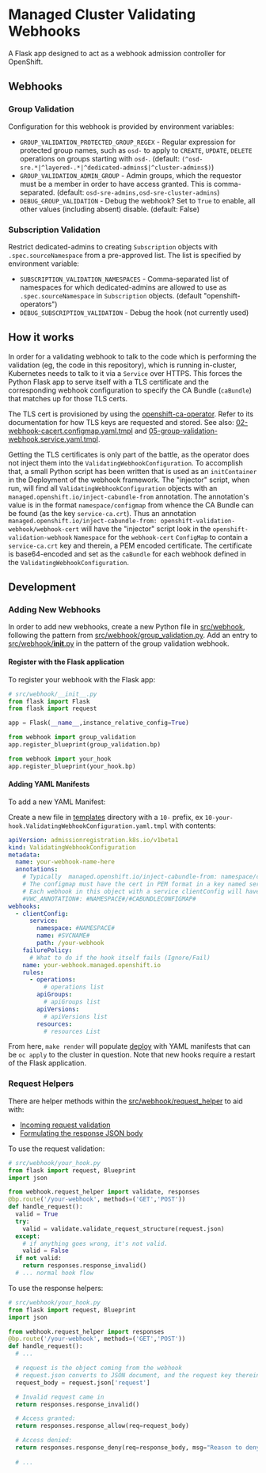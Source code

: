# Managed Cluster Validating Webhooks

A Flask app designed to act as a webhook admission controller for OpenShift.

## Webhooks

### Group Validation

Configuration for this webhook is provided by environment variables:

* `GROUP_VALIDATION_PROTECTED_GROUP_REGEX` - Regular expression for protected group names, such as `osd-` to apply to `CREATE`, `UPDATE`, `DELETE` operations on groups starting with `osd-`. (default: `(^osd-sre.*|^layered-.*|^dedicated-admins$|^cluster-admins$)`)
* `GROUP_VALIDATION_ADMIN_GROUP` - Admin groups, which the requestor must be a member in order to have access granted. This is comma-separated. (default: `osd-sre-admins,osd-sre-cluster-admins`)
* `DEBUG_GROUP_VALIDATION` - Debug the webhook? Set to `True` to enable, all other values (including absent) disable. (default: False)

### Subscription Validation

Restrict dedicated-admins to creating `Subscription` objects with `.spec.sourceNamespace` from a pre-approved list. The list is specified by environment variable:

* `SUBSCRIPTION_VALIDATION_NAMESPACES` - Comma-separated list of namespaces for which dedicated-admins are allowed to use as `.spec.sourceNamespace` in `Subscription` objects. (default "openshift-operators")
* `DEBUG_SUBSCRIPTION_VALIDATION` - Debug the hook (not currently used)

## How it works

In order for a validating webhook to talk to the code which is performing the validation (eg, the code in this repository), which is running in-cluster, Kubernetes needs to talk to it via a `Service` over HTTPS. This forces the Python Flask app to serve itself with a TLS certificate and the corresponding webhook configuration to specify the CA Bundle (`caBundle`) that matches up for those TLS certs.

The TLS cert is provisioned by using the [openshift-ca-operator](https://github.com/openshift/service-ca-operator). Refer to its documentation for how TLS keys are requested and stored. See also: [02-webhook-cacert.configmap.yaml.tmpl](/templates/02-webhook-cacert.configmap.yaml.tmpl) and [05-group-validation-webhook.service.yaml.tmpl](/templates/05-group-validation-webhook.service.yaml.tmpl).

Getting the TLS certificates is only part of the battle, as the operator does not inject them into the `ValidatingWebhookConfiguration`. To accomplish that, a small Python script has been written that is used as an `initContainer` in the Deployment of the webhook framework. The "injector" script, when run, will find all `ValidatingWebhookConfiguration` objects with an `managed.openshift.io/inject-cabundle-from` annotation. The annotation's value is in the format `namespace/configmap` from whence the CA Bundle can be found (as the key `service-ca.crt`). Thus an annotation `managed.openshift.io/inject-cabundle-from: openshift-validation-webhook/webhook-cert` will have the "injector" script look in the `openshift-validation-webhook` `Namespace` for the `webhook-cert` `ConfigMap` to contain a `service-ca.crt` key and therein, a PEM encoded certificate. The certificate is base64-encoded and set as the `caBundle` for each webhook defined in the `ValidatingWebhookConfiguration`.

## Development

### Adding New Webhooks

In order to add new webhooks, create a new Python file in [src/webhook](src/webhook), following the pattern from [src/webhook/group_validation.py](src/webhook/group_validation.py). Add an entry to [src/webhook/__init__.py](src/webhook/__init__.py) in the pattern of the group validation webhook.

#### Register with the Flask application

To register your webhook with the Flask app:

```python
# src/webhook/__init__.py
from flask import Flask
from flask import request

app = Flask(__name__,instance_relative_config=True)

from webhook import group_validation
app.register_blueprint(group_validation.bp)

from webhook import your_hook
app.register_blueprint(your_hook.bp)
```

#### Adding YAML Manifests

To add a new YAML Manifest:

Create a new file in [templates](/templates) directory with a `10-` prefix, ex `10-your-hook.ValidatingWebhookConfiguration.yaml.tmpl` with contents:

```yaml
apiVersion: admissionregistration.k8s.io/v1beta1
kind: ValidatingWebhookConfiguration
metadata: 
  name: your-webhook-name-here
  annotations:
    # Typically  managed.openshift.io/inject-cabundle-from: namespace/configmap
    # The configmap must have the cert in PEM format in a key named service-ca.crt.
    # Each webhook in this object with a service clientConfig will have the bundle injected.
    #VWC_ANNOTATION#: #NAMESPACE#/#CABUNDLECONFIGMAP#
webhooks:
  - clientConfig:
      service:
        namespace: #NAMESPACE#
        name: #SVCNAME#
        path: /your-webhook
    failurePolicy:
      # What to do if the hook itself fails (Ignore/Fail)
    name: your-webhook.managed.openshift.io
    rules:
      - operations:
          # operations list
        apiGroups:
          # apiGroups list
        apiVersions:
          # apiVersions list
        resources:
          # resources List
```

From here, `make render` will populate [deploy](/deploy) with YAML manifests that can be `oc apply` to the cluster in question. Note that new hooks require a restart of the Flask application.

### Request Helpers

There are helper methods within the [src/webhook/request_helper](src/webhook/request_helper) to aid with:

* [Incoming request validation](src/webhook/request_helper/validate.py)
* [Formulating the response JSON body](src/webhook/request_helper/responses.py)

To use the request validation:

```python
# src/webhook/your_hook.py
from flask import request, Blueprint
import json

from webhook.request_helper import validate, responses
@bp.route('/your-webhook', methods=('GET','POST'))
def handle_request():
  valid = True
  try:
    valid = validate.validate_request_structure(request.json)
  except:
    # if anything goes wrong, it's not valid.
    valid = False
  if not valid:
    return responses.response_invalid()
  # ... normal hook flow
```

To use the response helpers:

```python
# src/webhook/your_hook.py
from flask import request, Blueprint
import json

from webhook.request_helper import responses
@bp.route('/your-webhook', methods=('GET','POST'))
def handle_request():
  # ...

  # request is the object coming from the webhook
  # request.json converts to JSON document, and the request key therein has the interesting data
  request_body = request.json['request']

  # Invalid request came in
  return responses.response_invalid()

  # Access granted:
  return responses.response_allow(req=request_body)

  # Access denied:
  return responses.response_deny(req=response_body, msg="Reason to deny")
  
  # ...
```
